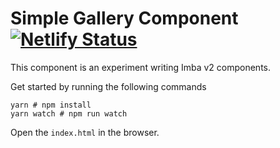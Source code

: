 # Simple Gallery Component [![Netlify Status](https://api.netlify.com/api/v1/badges/dd7fb3a6-a64d-49ca-962c-00c6d88b72c2/deploy-status)](https://app.netlify.com/sites/zealous-joliot-1810ad/deploys)

This component is an experiment writing Imba v2 components.

Get started by running the following commands

```
yarn # npm install
yarn watch # npm run watch
```

Open the `index.html` in the browser.
